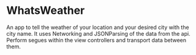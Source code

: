 # WhatsWeather
An app to tell the weather of your location and your desired city with the city name.
It uses Networking and JSONParsing of the data from the api.
Perform segues within the view controllers and transport data between them.
